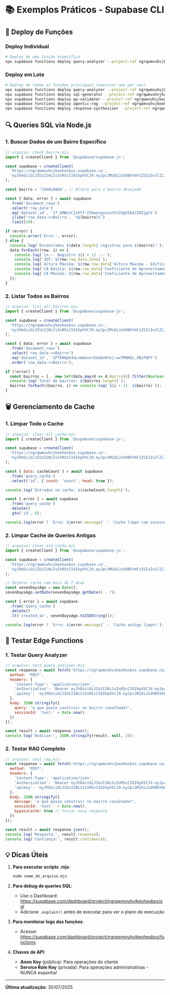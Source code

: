 # 📚 Exemplos Práticos - Supabase CLI

## 🚀 Deploy de Funções

### Deploy Individual
```bash
# Deploy de uma função específica
npx supabase functions deploy query-analyzer --project-ref ngrqwmvuhvjkeohesbxs
```

### Deploy em Lote
```bash
# Deploy de todas as funções principais (executar uma por vez)
npx supabase functions deploy query-analyzer --project-ref ngrqwmvuhvjkeohesbxs && \
npx supabase functions deploy sql-generator --project-ref ngrqwmvuhvjkeohesbxs && \
npx supabase functions deploy qa-validator --project-ref ngrqwmvuhvjkeohesbxs && \
npx supabase functions deploy agentic-rag --project-ref ngrqwmvuhvjkeohesbxs && \
npx supabase functions deploy response-synthesizer --project-ref ngrqwmvuhvjkeohesbxs
```

## 🔍 Queries SQL via Node.js

### 1. Buscar Dados de um Bairro Específico
```javascript
// arquivo: check_bairro.mjs
import { createClient } from '@supabase/supabase-js';

const supabase = createClient(
  'https://ngrqwmvuhvjkeohesbxs.supabase.co',
  'eyJhbGciOiJIUzI1NiIsInR5cCI6IkpXVCJ9.eyJpc3MiOiJzdXBhYmFzZSIsInJlZiI6Im5ncnF3bXZ1aHZqa2VvaGVzYnhzIiwicm9sZSI6InNlcnZpY2Vfcm9sZSIsImlhdCI6MTc1MzYwOTAxNywiZXhwIjoyMDY5MTg1MDE3fQ.7jVZP70RAjpfFPfehZt5Gr3vSxn8DZ3YyPJNjCwZXEo'
);

const bairro = 'CAVALHADA'; // Altere para o bairro desejado

const { data, error } = await supabase
  .from('document_rows')
  .select('row_data')
  .eq('dataset_id', '17_GMWnJC1sKff-YS0wesgxsvo3tnZdgSSb4JZ0ZjpCk')
  .ilike('row_data->>Bairro', `%${bairro}%`)
  .limit(10);

if (error) {
  console.error('Erro:', error);
} else {
  console.log(`Encontrados ${data.length} registros para ${bairro}:`);
  data.forEach((row, i) => {
    console.log(`\n--- Registro ${i + 1} ---`);
    console.log(`ZOT: ${row.row_data.Zona}`);
    console.log(`Altura Máxima: ${row.row_data['Altura Máxima - Edificação Isolada']}`);
    console.log(`CA Básico: ${row.row_data['Coeficiente de Aproveitamento - Básico']}`);
    console.log(`CA Máximo: ${row.row_data['Coeficiente de Aproveitamento - Máximo']}`);
  });
}
```

### 2. Listar Todos os Bairros
```javascript
// arquivo: list_all_bairros.mjs
import { createClient } from '@supabase/supabase-js';

const supabase = createClient(
  'https://ngrqwmvuhvjkeohesbxs.supabase.co',
  'eyJhbGciOiJIUzI1NiIsInR5cCI6IkpXVCJ9.eyJpc3MiOiJzdXBhYmFzZSIsInJlZiI6Im5ncnF3bXZ1aHZqa2VvaGVzYnhzIiwicm9sZSI6InNlcnZpY2Vfcm9sZSIsImlhdCI6MTc1MzYwOTAxNywiZXhwIjoyMDY5MTg1MDE3fQ.7jVZP70RAjpfFPfehZt5Gr3vSxn8DZ3YyPJNjCwZXEo'
);

const { data, error } = await supabase
  .from('document_rows')
  .select('row_data->>Bairro')
  .eq('dataset_id', '1FTENHpX4aLxmAoxvrEeGQn0fej-wxTMQRQs_XBjPQPY')
  .order('row_data->>Bairro');

if (!error) {
  const bairros = [...new Set(data.map(d => d.Bairro))].filter(Boolean);
  console.log(`Total de bairros: ${bairros.length}`);
  bairros.forEach((bairro, i) => console.log(`${i + 1}. ${bairro}`));
}
```

## 🗑️ Gerenciamento de Cache

### 1. Limpar Todo o Cache
```javascript
// arquivo: clear_all_cache.mjs
import { createClient } from '@supabase/supabase-js';

const supabase = createClient(
  'https://ngrqwmvuhvjkeohesbxs.supabase.co',
  'eyJhbGciOiJIUzI1NiIsInR5cCI6IkpXVCJ9.eyJpc3MiOiJzdXBhYmFzZSIsInJlZiI6Im5ncnF3bXZ1aHZqa2VvaGVzYnhzIiwicm9sZSI6InNlcnZpY2Vfcm9sZSIsImlhdCI6MTc1MzYwOTAxNywiZXhwIjoyMDY5MTg1MDE3fQ.7jVZP70RAjpfFPfehZt5Gr3vSxn8DZ3YyPJNjCwZXEo'
);

const { data: cacheCount } = await supabase
  .from('query_cache')
  .select('id', { count: 'exact', head: true });

console.log(`Entradas no cache: ${cacheCount.length}`);

const { error } = await supabase
  .from('query_cache')
  .delete()
  .gte('id', 0);

console.log(error ? `Erro: ${error.message}` : 'Cache limpo com sucesso!');
```

### 2. Limpar Cache de Queries Antigas
```javascript
// arquivo: clear_old_cache.mjs
import { createClient } from '@supabase/supabase-js';

const supabase = createClient(
  'https://ngrqwmvuhvjkeohesbxs.supabase.co',
  'eyJhbGciOiJIUzI1NiIsInR5cCI6IkpXVCJ9.eyJpc3MiOiJzdXBhYmFzZSIsInJlZiI6Im5ncnF3bXZ1aHZqa2VvaGVzYnhzIiwicm9sZSI6InNlcnZpY2Vfcm9sZSIsImlhdCI6MTc1MzYwOTAxNywiZXhwIjoyMDY5MTg1MDE3fQ.7jVZP70RAjpfFPfehZt5Gr3vSxn8DZ3YyPJNjCwZXEo'
);

// Deletar cache com mais de 7 dias
const sevenDaysAgo = new Date();
sevenDaysAgo.setDate(sevenDaysAgo.getDate() - 7);

const { error } = await supabase
  .from('query_cache')
  .delete()
  .lt('created_at', sevenDaysAgo.toISOString());

console.log(error ? `Erro: ${error.message}` : 'Cache antigo limpo!');
```

## 🧪 Testar Edge Functions

### 1. Testar Query Analyzer
```javascript
// arquivo: test_query_analyzer.mjs
const response = await fetch('https://ngrqwmvuhvjkeohesbxs.supabase.co/functions/v1/query-analyzer', {
  method: 'POST',
  headers: {
    'Content-Type': 'application/json',
    'Authorization': 'Bearer eyJhbGciOiJIUzI1NiIsInR5cCI6IkpXVCJ9.eyJpc3MiOiJzdXBhYmFzZSIsInJlZiI6Im5ncnF3bXZ1aHZqa2VvaGVzYnhzIiwicm9sZSI6ImFub24iLCJpYXQiOjE3NTM2MDkwMTcsImV4cCI6MjA2OTE4NTAxN30.K3uyyzjyAQ17ohQGCUFx_RiMufblLyQzvxEZHakqKrg',
    'apikey': 'eyJhbGciOiJIUzI1NiIsInR5cCI6IkpXVCJ9.eyJpc3MiOiJzdXBhYmFzZSIsInJlZiI6Im5ncnF3bXZ1aHZqa2VvaGVzYnhzIiwicm9sZSI6ImFub24iLCJpYXQiOjE3NTM2MDkwMTcsImV4cCI6MjA2OTE4NTAxN30.K3uyyzjyAQ17ohQGCUFx_RiMufblLyQzvxEZHakqKrg'
  },
  body: JSON.stringify({
    query: 'o que posso construir no bairro cavalhada?',
    sessionId: 'test-' + Date.now()
  })
});

const result = await response.json();
console.log('Análise:', JSON.stringify(result, null, 2));
```

### 2. Testar RAG Completo
```javascript
// arquivo: test_rag.mjs
const response = await fetch('https://ngrqwmvuhvjkeohesbxs.supabase.co/functions/v1/agentic-rag', {
  method: 'POST',
  headers: {
    'Content-Type': 'application/json',
    'Authorization': 'Bearer eyJhbGciOiJIUzI1NiIsInR5cCI6IkpXVCJ9.eyJpc3MiOiJzdXBhYmFzZSIsInJlZiI6Im5ncnF3bXZ1aHZqa2VvaGVzYnhzIiwicm9sZSI6ImFub24iLCJpYXQiOjE3NTM2MDkwMTcsImV4cCI6MjA2OTE4NTAxN30.K3uyyzjyAQ17ohQGCUFx_RiMufblLyQzvxEZHakqKrg',
    'apikey': 'eyJhbGciOiJIUzI1NiIsInR5cCI6IkpXVCJ9.eyJpc3MiOiJzdXBhYmFzZSIsInJlZiI6Im5ncnF3bXZ1aHZqa2VvaGVzYnhzIiwicm9sZSI6ImFub24iLCJpYXQiOjE3NTM2MDkwMTcsImV4cCI6MjA2OTE4NTAxN30.K3uyyzjyAQ17ohQGCUFx_RiMufblLyQzvxEZHakqKrg'
  },
  body: JSON.stringify({
    message: 'o que posso construir no bairro cavalhada?',
    sessionId: 'test-' + Date.now(),
    bypassCache: true // Forçar nova resposta
  })
});

const result = await response.json();
console.log('Resposta:', result.response);
console.log('Confiança:', result.confidence);
```

## 💡 Dicas Úteis

1. **Para executar scripts .mjs**: 
   ```bash
   node nome_do_arquivo.mjs
   ```

2. **Para debug de queries SQL**:
   - Use o Dashboard: https://supabase.com/dashboard/project/ngrqwmvuhvjkeohesbxs/sql
   - Adicione `.explain()` antes de executar para ver o plano de execução

3. **Para monitorar logs das funções**:
   - Acesse: https://supabase.com/dashboard/project/ngrqwmvuhvjkeohesbxs/functions

4. **Chaves de API**:
   - **Anon Key** (pública): Para operações do cliente
   - **Service Role Key** (privada): Para operações administrativas - NUNCA exponha!

---

**Última atualização:** 30/07/2025